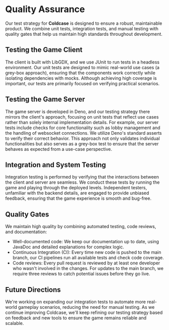 # Quality Assurance

Our test strategy for **Coldcase** is designed to ensure a robust, maintainable product. We combine unit tests, integration tests, and manual testing with quality gates that help us maintain high standards throughout development.

## Testing the Game Client

The client is built with LibGDX, and we use JUnit to run tests in a headless environment. Our unit tests are designed to mimic real-world use cases (a grey-box approach), ensuring that the components work correctly while isolating dependencies with mocks. Although achieving high coverage is important, our tests are primarily focused on verifying practical scenarios.

## Testing the Game Server

The game server is developed in Deno, and our testing strategy there mirrors the client's approach, focusing on unit tests that reflect use cases rather than solely internal implementation details. For example, our server tests include checks for core functionality such as lobby management and the handling of websocket connections. We utilize Deno's standard asserts to verify their correct behavior. This approach not only validates individual functionalities but also serves as a grey-box test to ensure that the server behaves as expected from a use-case perspective.

## Integration and System Testing

Integration testing is performed by verifying that the interactions between the client and server are seamless. We conduct these tests by running the game and playing through the deployed levels. Independent testers, unfamiliar with the backend details, are engaged to provide unbiased feedback, ensuring that the game experience is smooth and bug-free.

## Quality Gates

We maintain high quality by combining automated testing, code reviews, and documentation:

- Well-documented code: We keep our documentation up to date, using JavaDoc and detailed explanations for complex logic.
- Continuous Integration (CI): Every time new code is pushed to the main branch, our CI pipelines run all available tests and check code coverage.
- Code reviews: Every pull request is reviewed by at least one developer who wasn't involved in the changes. For updates to the main branch, we require three reviews to catch potential issues before they go live.

## Future Directions

We're working on expanding our integration tests to automate more real-world gameplay scenarios, reducing the need for manual testing. As we continue improving Coldcase, we'll keep refining our testing strategy based on feedback and new tools to ensure the game remains reliable and scalable.